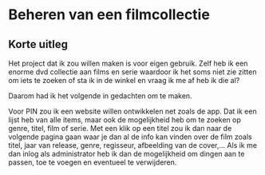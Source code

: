 # Beheren van een filmcollectie

## Korte uitleg
Het project dat ik zou willen maken is voor eigen gebruik. Zelf heb ik een enorme dvd collectie aan films 
en serie waardoor ik het soms niet zie zitten om iets te zoeken of sta ik in de winkel en vraag ik me af heb ik die al? 

Daarom had ik het volgende in gedachten om te maken. 

Voor PIN zou ik een website willen ontwikkelen net zoals de app. Dat ik een lijst heb van alle items, 
maar ook de mogelijkheid heb om te zoeken op genre, titel, film of serie.
Met een klik op een titel zou ik dan naar de volgende pagina gaan waar je dan al de info kan vinden over 
de film zoals titel, jaar van release, genre, regisseur, afbeelding van de cover,…
Als ik me dan inlog als administrator heb ik dan de mogelijkheid om dingen aan te passen, toe te voegen en eventueel te verwijderen.
